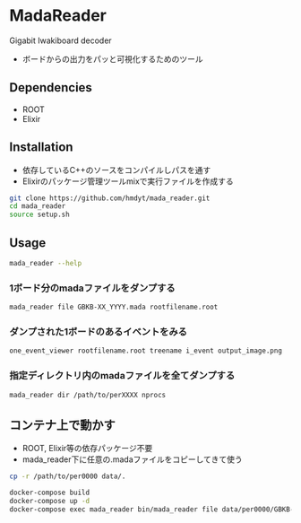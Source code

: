 # MadaReader
Gigabit Iwakiboard decoder
- ボードからの出力をパッと可視化するためのツール

## Dependencies
- ROOT
- Elixir

## Installation
- 依存しているC++のソースをコンパイルしパスを通す
- Elixirのパッケージ管理ツールmixで実行ファイルを作成する

```bash
git clone https://github.com/hmdyt/mada_reader.git
cd mada_reader
source setup.sh
```

## Usage

```bash
mada_reader --help
```

### 1ボード分のmadaファイルをダンプする

```bash
mada_reader file GBKB-XX_YYYY.mada rootfilename.root
```

### ダンプされた1ボードのあるイベントをみる

```bash
one_event_viewer rootfilename.root treename i_event output_image.png
```

### 指定ディレクトリ内のmadaファイルを全てダンプする

```bash
mada_reader dir /path/to/perXXXX nprocs
```

## コンテナ上で動かす
- ROOT, Elixir等の依存パッケージ不要
- mada_reader下に任意の.madaファイルをコピーしてきて使う

```bash
cp -r /path/to/per0000 data/.
```

```bash
docker-compose build
docker-compose up -d
docker-compose exec mada_reader bin/mada_reader file data/per0000/GBKB-XX_YYYY.mada out.root
```